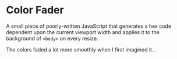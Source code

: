 # Color Fader

A small piece of poorly-written JavaScript that generates a hex code dependent upon the current viewport width and applies it to the background of `<body>` on every resize.

The colors faded a lot more smoothly when I first imagined it...